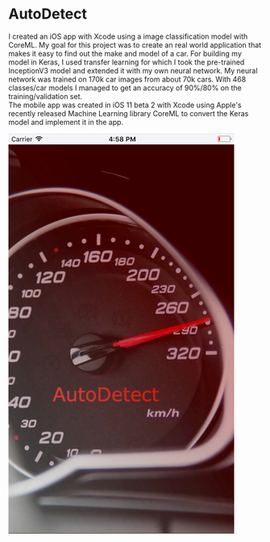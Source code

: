 # AutoDetect
I created an iOS app with Xcode using a image classification model with CoreML. My goal for this project was to create an real world application that makes it easy to find out the make and model of a car. For building my model in Keras, I used transfer learning for which I took the pre-trained InceptionV3 model and extended it with my own neural network. My neural network was trained on 170k car images from about 70k cars. With 468 classes/car models I managed to get an accuracy of 90%/80% on the training/validation set.  
The mobile app was created in iOS 11 beta 2 with Xcode using Apple's recently released Machine Learning library CoreML to convert the Keras model and implement it in the app.

![AD](app.png)
